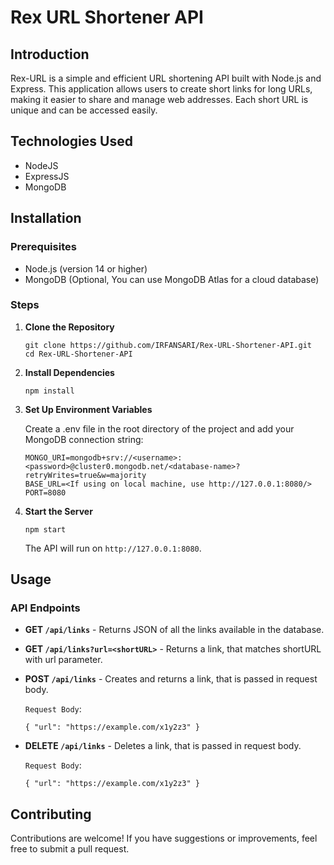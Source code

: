 # Rex URL Shortener API

## Introduction

Rex-URL is a simple and efficient URL shortening API built with Node.js and Express. This application allows users to create short links for long URLs, making it easier to share and manage web addresses. Each short URL is unique and can be accessed easily.

## Technologies Used

- NodeJS
- ExpressJS
- MongoDB

## Installation

### Prerequisites

- Node.js (version 14 or higher)
- MongoDB (Optional, You can use MongoDB Atlas for a cloud database)

### Steps

1. **Clone the Repository**

   ```
   git clone https://github.com/IRFANSARI/Rex-URL-Shortener-API.git
   cd Rex-URL-Shortener-API
   ```

2. **Install Dependencies**
   ```
   npm install
   ```
3. **Set Up Environment Variables**

   Create a .env file in the root directory of the project and add your MongoDB connection string:

   ```
   MONGO_URI=mongodb+srv://<username>:<password>@cluster0.mongodb.net/<database-name>?retryWrites=true&w=majority
   BASE_URL=<If using on local machine, use http://127.0.0.1:8080/>
   PORT=8080
   ```

4. **Start the Server**
   ```
   npm start
   ```
   The API will run on `http://127.0.0.1:8080`.

## Usage

### API Endpoints

- **GET `/api/links`** - Returns JSON of all the links available in the database.
- **GET `/api/links?url=<shortURL>`** - Returns a link, that matches shortURL with url parameter.
- **POST `/api/links`** - Creates and returns a link, that is passed in request body.
  
  `Request Body`:
     ```
     { "url": "https://example.com/x1y2z3" }
     ```
- **DELETE `/api/links`** - Deletes a link, that is passed in request body.
  
  `Request Body`:
     ```
     { "url": "https://example.com/x1y2z3" }
     ```

## Contributing

Contributions are welcome! If you have suggestions or improvements, feel free to submit a pull request.
